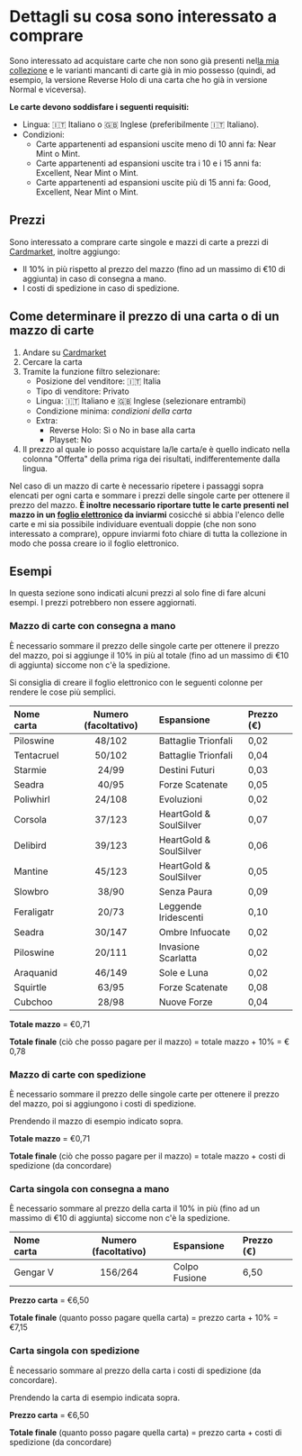 # Dettagli su cosa sono interessato a comprare

Sono interessato ad acquistare carte che non sono già presenti nel[la mia collezione](my-collection) e le varianti mancanti di carte già in mio possesso (quindi, ad esempio, la versione Reverse Holo di una carta che ho già in versione Normal e viceversa).

**Le carte devono soddisfare i seguenti requisiti:**

- Lingua: 🇮🇹 Italiano o 🇬🇧 Inglese (preferibilmente 🇮🇹 Italiano).
- Condizioni:
  - Carte appartenenti ad espansioni uscite meno di 10 anni fa: Near Mint o Mint.
  - Carte appartenenti ad espansioni uscite tra i 10 e i 15 anni fa: Excellent, Near Mint o Mint.
  - Carte appartenenti ad espansioni uscite più di 15 anni fa: Good, Excellent, Near Mint o Mint.

## Prezzi

Sono interessato a comprare carte singole e mazzi di carte a prezzi di [Cardmarket](https://www.cardmarket.com/it/Pokemon), inoltre aggiungo:
- Il 10% in più rispetto al prezzo del mazzo (fino ad un massimo di €10 di aggiunta) in caso di consegna a mano.
- I costi di spedizione in caso di spedizione.

## Come determinare il prezzo di una carta o di un mazzo di carte

1. Andare su [Cardmarket](https://www.cardmarket.com/it/Pokemon)
2. Cercare la carta
3. Tramite la funzione filtro selezionare:
    - Posizione del venditore: 🇮🇹 Italia
    - Tipo di venditore: Privato
    - Lingua: 🇮🇹 Italiano e 🇬🇧 Inglese (selezionare entrambi)
    - Condizione minima: *condizioni della carta*
    - Extra:
      - Reverse Holo: Sì o No in base alla carta
      - Playset: No
4. Il prezzo al quale io posso acquistare la/le carta/e è quello indicato nella colonna "Offerta" della prima riga dei risultati, indifferentemente dalla lingua.

Nel caso di un mazzo di carte è necessario ripetere i passaggi sopra elencati per ogni carta e sommare i prezzi delle singole carte per ottenere il prezzo del mazzo. **È inoltre necessario riportare tutte le carte presenti nel mazzo in un [foglio elettronico](https://it.wikipedia.org/wiki/Foglio_elettronico) da inviarmi** cosicché si abbia l'elenco delle carte e mi sia possibile individuare eventuali doppie (che non sono interessato a comprare), oppure inviarmi foto chiare di tutta la collezione in modo che possa creare io il foglio elettronico.

## Esempi

In questa sezione sono indicati alcuni prezzi al solo fine di fare alcuni esempi. I prezzi potrebbero non essere aggiornati.

### Mazzo di carte con consegna a mano

È necessario sommare il prezzo delle singole carte per ottenere il prezzo del mazzo, poi si aggiunge il 10% in più al totale (fino ad un massimo di €10 di aggiunta) siccome non c'è la spedizione.

Si consiglia di creare il foglio elettronico con le seguenti colonne per rendere le cose più semplici.

| Nome carta | Numero (facoltativo) | Espansione | Prezzo (€) |
| :--- | :---: | :--- | :--- |
| Piloswine | 48/102 | Battaglie Trionfali | 0,02 |
| Tentacruel | 50/102 | Battaglie Trionfali | 0,04 |
| Starmie | 24/99 | Destini Futuri | 0,03 |
| Seadra | 40/95 | Forze Scatenate | 0,05 |
| Poliwhirl | 24/108 | Evoluzioni | 0,02 |
| Corsola | 37/123 | HeartGold & SoulSilver | 0,07 |
| Delibird | 39/123 | HeartGold & SoulSilver | 0,06 |
| Mantine | 45/123 | HeartGold & SoulSilver | 0,05 |
| Slowbro | 38/90 | Senza Paura | 0,09 |
| Feraligatr | 20/73 | Leggende Iridescenti | 0,10 |
| Seadra | 30/147 | Ombre Infuocate | 0,02 |
| Piloswine | 20/111 | Invasione Scarlatta | 0,02 |
| Araquanid | 46/149 | Sole e Luna | 0,02 |
| Squirtle | 63/95 | Forze Scatenate | 0,08 |
| Cubchoo | 28/98 | Nuove Forze | 0,04 |

**Totale mazzo** = €0,71

**Totale finale** (ciò che posso pagare per il mazzo) = totale mazzo + 10% = € 0,78

### Mazzo di carte con spedizione

È necessario sommare il prezzo delle singole carte per ottenere il prezzo del mazzo, poi si aggiungono i costi di spedizione.

Prendendo il mazzo di esempio indicato sopra.

**Totale mazzo** = €0,71

**Totale finale** (ciò che posso pagare per il mazzo) = totale mazzo + costi di spedizione (da concordare)

### Carta singola con consegna a mano

È necessario sommare al prezzo della carta il 10% in più (fino ad un massimo di €10 di aggiunta) siccome non c'è la spedizione.

| Nome carta | Numero (facoltativo) | Espansione | Prezzo (€) |
| :--- | :---: | :--- | :--- |
| Gengar V | 156/264 | Colpo Fusione | 6,50 |

**Prezzo carta** = €6,50

**Totale finale** (quanto posso pagare quella carta) = prezzo carta + 10% = €7,15

### Carta singola con spedizione

È necessario sommare al prezzo della carta i costi di spedizione (da concordare).

Prendendo la carta di esempio indicata sopra.

**Prezzo carta** = €6,50

**Totale finale** (quanto posso pagare quella carta) = prezzo carta + costi di spedizione (da concordare)
